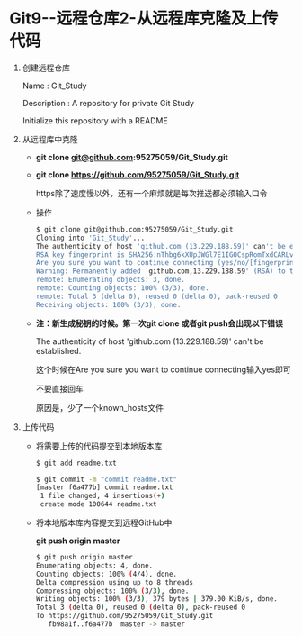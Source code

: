 # Git9--远程仓库2-从远程库克隆及上传代码

1. 创建远程仓库

   Name : Git_Study

   Description : A repository for private Git Study

   Initialize this repository with a README

2. 从远程库中克隆

   + **git clone git@github.com:95275059/Git_Study.git**

   + **git clone https://github.com/95275059/Git_Study.git**

     https除了速度慢以外，还有一个麻烦就是每次推送都必须输入口令

   + 操作

     ```bash
     $ git clone git@github.com:95275059/Git_Study.git
     Cloning into 'Git_Study'...
     The authenticity of host 'github.com (13.229.188.59)' can't be established.
     RSA key fingerprint is SHA256:nThbg6kXUpJWGl7E1IGOCspRomTxdCARLviKw6E5SY8.
     Are you sure you want to continue connecting (yes/no/[fingerprint])? yes
     Warning: Permanently added 'github.com,13.229.188.59' (RSA) to the list of known hosts.
     remote: Enumerating objects: 3, done.
     remote: Counting objects: 100% (3/3), done.
     remote: Total 3 (delta 0), reused 0 (delta 0), pack-reused 0
     Receiving objects: 100% (3/3), done.
     ```

   + **注：新生成秘钥的时候。第一次git clone 或者git push会出现以下错误**

     The authenticity of host 'github.com (13.229.188.59)' can't be established.

     这个时候在Are you sure you want to continue connecting输入yes即可

     不要直接回车

     原因是，少了一个known_hosts文件

3. 上传代码

   + 将需要上传的代码提交到本地版本库

     ```bash
     $ git add readme.txt
     ```

     ```bash
     $ git commit -m "commit readme.txt"
     [master f6a477b] commit readme.txt
      1 file changed, 4 insertions(+)
      create mode 100644 readme.txt
     ```

   + 将本地版本库内容提交到远程GitHub中

     **git push origin master**

     ```bash
     $ git push origin master
     Enumerating objects: 4, done.
     Counting objects: 100% (4/4), done.
     Delta compression using up to 8 threads
     Compressing objects: 100% (3/3), done.
     Writing objects: 100% (3/3), 379 bytes | 379.00 KiB/s, done.
     Total 3 (delta 0), reused 0 (delta 0), pack-reused 0
     To https://github.com/95275059/Git_Study.git
        fb98a1f..f6a477b  master -> master
     ```

     

   

   





